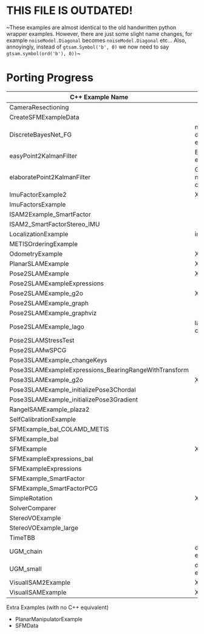 # THIS FILE IS OUTDATED!

~These examples are almost identical to the old handwritten python wrapper
examples. However, there are just some slight name changes, for example
`noiseModel.Diagonal` becomes `noiseModel.Diagonal` etc...
Also, annoyingly, instead of `gtsam.Symbol('b', 0)` we now need to say `gtsam.symbol(ord('b'), 0))`~

# Porting Progress

| C++ Example Name                                      | Ported |
|-------------------------------------------------------|--------|
| CameraResectioning                                    |        |
| CreateSFMExampleData                                  |        |
| DiscreteBayesNet_FG                                   | none of the required discrete functionality is exposed through cython |
| easyPoint2KalmanFilter                                | ExtendedKalmanFilter not exposed through cython |
| elaboratePoint2KalmanFilter                           | GaussianSequentialSolver not exposed through cython |
| ImuFactorExample2                                     | X      |
| ImuFactorsExample                                     |        |
| ISAM2Example_SmartFactor                              |        |
| ISAM2_SmartFactorStereo_IMU                           |        |
| LocalizationExample                                   | impossible? |
| METISOrderingExample                                  |        |
| OdometryExample                                       | X      |
| PlanarSLAMExample                                     | X      |
| Pose2SLAMExample                                      | X      |
| Pose2SLAMExampleExpressions                           |        |
| Pose2SLAMExample_g2o                                  | X      |
| Pose2SLAMExample_graph                                |        |
| Pose2SLAMExample_graphviz                             |        |
| Pose2SLAMExample_lago                                 | lago not exposed through cython |
| Pose2SLAMStressTest                                   |        |
| Pose2SLAMwSPCG                                        |        |
| Pose3SLAMExample_changeKeys                           |        |
| Pose3SLAMExampleExpressions_BearingRangeWithTransform |        |
| Pose3SLAMExample_g2o                                  | X      |
| Pose3SLAMExample_initializePose3Chordal               |        |
| Pose3SLAMExample_initializePose3Gradient              |        |
| RangeISAMExample_plaza2                               |        |
| SelfCalibrationExample                                |        |
| SFMExample_bal_COLAMD_METIS                           |        |
| SFMExample_bal                                        |        |
| SFMExample                                            | X      |
| SFMExampleExpressions_bal                             |        |
| SFMExampleExpressions                                 |        |
| SFMExample_SmartFactor                                |        |
| SFMExample_SmartFactorPCG                             |        |
| SimpleRotation                                        | X      |
| SolverComparer                                        |        |
| StereoVOExample                                       |        |
| StereoVOExample_large                                 |        |
| TimeTBB                                               |        |
| UGM_chain                                             | discrete functionality not exposed |
| UGM_small                                             | discrete functionality not exposed |
| VisualISAM2Example                                    | X      |
| VisualISAMExample                                     | X      |

Extra Examples (with no C++ equivalent)
- PlanarManipulatorExample
- SFMData

